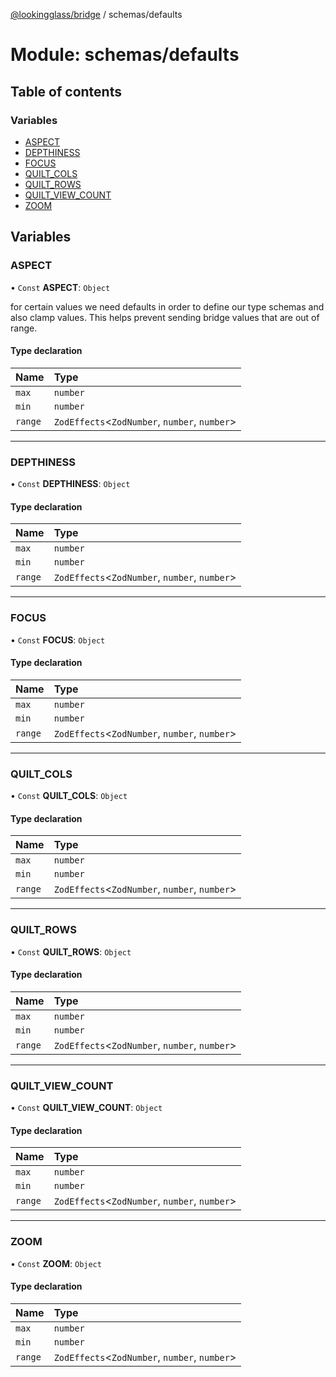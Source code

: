 [@lookingglass/bridge](../README.md) / schemas/defaults

# Module: schemas/defaults

## Table of contents

### Variables

- [ASPECT](schemas_defaults.md#aspect)
- [DEPTHINESS](schemas_defaults.md#depthiness)
- [FOCUS](schemas_defaults.md#focus)
- [QUILT\_COLS](schemas_defaults.md#quilt_cols)
- [QUILT\_ROWS](schemas_defaults.md#quilt_rows)
- [QUILT\_VIEW\_COUNT](schemas_defaults.md#quilt_view_count)
- [ZOOM](schemas_defaults.md#zoom)

## Variables

### ASPECT

• `Const` **ASPECT**: `Object`

for certain values we need defaults in order to define our type schemas and also clamp values.
This helps prevent sending bridge values that are out of range.

#### Type declaration

| Name | Type |
| :------ | :------ |
| `max` | `number` |
| `min` | `number` |
| `range` | `ZodEffects`<`ZodNumber`, `number`, `number`\> |

___

### DEPTHINESS

• `Const` **DEPTHINESS**: `Object`

#### Type declaration

| Name | Type |
| :------ | :------ |
| `max` | `number` |
| `min` | `number` |
| `range` | `ZodEffects`<`ZodNumber`, `number`, `number`\> |

___

### FOCUS

• `Const` **FOCUS**: `Object`

#### Type declaration

| Name | Type |
| :------ | :------ |
| `max` | `number` |
| `min` | `number` |
| `range` | `ZodEffects`<`ZodNumber`, `number`, `number`\> |

___

### QUILT\_COLS

• `Const` **QUILT\_COLS**: `Object`

#### Type declaration

| Name | Type |
| :------ | :------ |
| `max` | `number` |
| `min` | `number` |
| `range` | `ZodEffects`<`ZodNumber`, `number`, `number`\> |

___

### QUILT\_ROWS

• `Const` **QUILT\_ROWS**: `Object`

#### Type declaration

| Name | Type |
| :------ | :------ |
| `max` | `number` |
| `min` | `number` |
| `range` | `ZodEffects`<`ZodNumber`, `number`, `number`\> |

___

### QUILT\_VIEW\_COUNT

• `Const` **QUILT\_VIEW\_COUNT**: `Object`

#### Type declaration

| Name | Type |
| :------ | :------ |
| `max` | `number` |
| `min` | `number` |
| `range` | `ZodEffects`<`ZodNumber`, `number`, `number`\> |

___

### ZOOM

• `Const` **ZOOM**: `Object`

#### Type declaration

| Name | Type |
| :------ | :------ |
| `max` | `number` |
| `min` | `number` |
| `range` | `ZodEffects`<`ZodNumber`, `number`, `number`\> |
